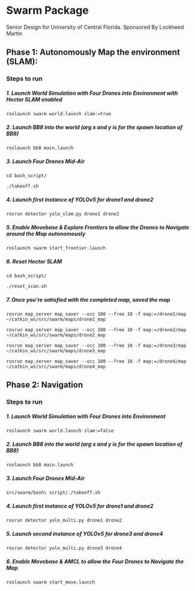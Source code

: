 # Swarm Package
Senior Design for University of Central Florida. Sponsored By Lockheed Martin
<br>
## Phase 1: Autonomously Map the environment (SLAM):

### Steps to run 
##### 1. Launch World Simulation with Four Drones into Environment with Hector SLAM enabled
```console
roslaunch swarm world.launch slam:=true
```
##### 2. Launch BB8 into the world (arg x and y is for the spawn location of BB8)
```console
roslaunch bb8 main.launch
```
##### 3. Launch Four Drones Mid-Air
```console
cd bash_script/
```
```console
./takeoff.sh
```
##### 4. Launch first instance of YOLOv5 for drone1 and drone2
```console
rosrun detector yolo_slam.py drone1 drone2
```
##### 5. Enable Movebase & Explore Frontiers to allow the Drones to Navigate around the Map autonomously 
```console
roslaunch swarm start_frontier.launch
```
##### 6. Reset Hector SLAM
```console
cd bash_script/
```
```console
./reset_scan.sh
```
##### 7. Once you're satisfied with the completed map, saved the map 
```console
rosrun map_server map_saver --occ 100 --free 10 -f map:=/drone1/map ~/catkin_ws/src/swarm/maps/drone1_map
```
```console
rosrun map_server map_saver --occ 100 --free 10 -f map:=/drone2/map ~/catkin_ws/src/swarm/maps/drone2_map
```
```console
rosrun map_server map_saver --occ 100 --free 10 -f map:=/drone3/map ~/catkin_ws/src/swarm/maps/drone3_map
```
```console
rosrun map_server map_saver --occ 100 --free 10 -f map:=/drone4/map ~/catkin_ws/src/swarm/maps/drone4_map
```

## Phase 2: Navigation 
### Steps to run 
##### 1. Launch World Simulation with Four Drones into Environment 
```console
roslaunch swarm world.launch slam:=false
```
##### 2. Launch BB8 into the world (arg x and y is for the spawn location of BB8)
```console
roslaunch bb8 main.launch
```
##### 3. Launch Four Drones Mid-Air
```console
src/swarm/bash\ script/./takeoff.sh
```
##### 4. Launch first instance of YOLOv5 for drone1 and drone2
```console
rosrun detector yolo_multi.py drone1 drone2
```
##### 5. Launch second instance of YOLOv5 for drone3 and drone4
```console
rosrun detector yolo_multi.py drone3 drone4
```
##### 6. Enable Movebase & AMCL to allow the Four Drones to Navigate the Map
```console
roslaunch swarm start_move.launch
```
<br/>
